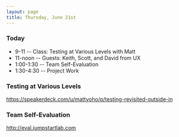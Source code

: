 ```yaml
---
layout: page
title: Thursday, June 21st
---
```


### Today

* 9-11 -- Class: Testing at Various Levels with Matt
* 11-noon -- Guests: Keith, Scott, and David from UX 
* 1:00-1:30 -- Team Self-Evaluation
* 1:30-4:30 -- Project Work

### Testing at Various Levels

https://speakerdeck.com/u/mattyoho/p/testing-revisited-outside-in

### Team Self-Evaluation

http://eval.jumpstartlab.com
